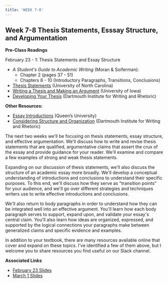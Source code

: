 ```yaml
---
title: 'WEEK 7-8'
---
```


## Week 7-8 Thesis Statements, Esssay Structure, and Argumentation  

**Pre-Class Readings**

February 23 - 1: Thesis Statements and Essay Structure

- _A Student's Guide to Academic Writing_ (Moran & Soiferman): 
    - Chapter 2 (pages 37 - 51) 
    - Chapters 8 - 10 (Introductory Paragraphs, Transitions, Conclusions) 
- [Thesis Statements](http://writingcenter.unc.edu/handouts/thesis-statements/) (University of North Carolina) 
- [Writing a Thesis and Making an Argument](http://clas.uiowa.edu/history/teaching-and-writing-center/guides/argumentation) (University of Iowa) 
- [Developing Your Thesis](https://writing-speech.dartmouth.edu/learning/materials/materials-first-year-writers/developing-your-thesis) (Dartmouth Institute for Writing and Rhetoric) 

**Other Resources:**

- [Essay Introductions](http://sass.queensu.ca/writingcentre/wp-content/uploads/sites/3/2013/06/Process-Essays-Introduction.pdf) (Queen’s University) 
- [Considering Structure and Organization](https://writing-speech.dartmouth.edu/learning/materials-first-year-writers/considering-structure-and-organization) (Dartmouth Institute for Writing and Rhetoric) 

The next two weeks we'll be focusing on thesis statements, essay structure, and effective argumentation. We'll discuss how to write and revise thesis statements that are qualified, argumentative claims that assert the crux of the essay and provide guidance for your reader. We'll examine and compare a few examples of strong and weak thesis statements. 

Expanding on our discussion of thesis statements, we'll also discuss the structure of an academic essay more broadly. We'll develop a conceptual understanding of introductions and conclusions to understand their specific purposes. To this end, we'll discuss how they serve as "transition points" for your audience, and we'll go over different strategies and techniques writers use to write effective introductions and conclusions. 

We'll also return to body paragraphs in order to understand how they can be integrated well into an effective argument. You'll learn how each body paragraph serves to support, expand upon, and validate your essay's central claim. You'll also learn how ideas are organized, expressed, and supported by the logical connections your paragraphs make between generalized claims and specific evidence and examples. 

In addition to your textbook, there are many resources available online that cover and expand on these topics. I've identified a few of them above, but I welcome you to share resources you find useful on our Slack channel.

**Associated Links**

* [February 23 Slides](http://slides.com/trentgill/uw-feb-22-2016-thesis-statements-and-argumentation#/)
* [March 1 Slides](http://slides.com/trentgill/uw-march-1-2016-basic-rhetoric-argumentative-fallacies-noun-pronoun-agreement#/)